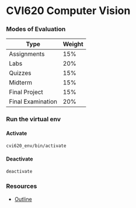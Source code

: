 # CVI620 Computer Vision

### Modes of Evaluation

| Type              | Weight   |
|-------------------|----------|
| Assignments       |   15%    |
| Labs              |   20%    |
| Quizzes           |   15%    |
| Midterm           |   15%    |
| Final Project     |   15%    |
| Final Examination |   20%    |

### Run the virtual env

#### Activate

``` sh
cvi620_env/bin/activate 
```

#### Deactivate

``` sh
deactivate
```


### Resources
- [Outline](https://www.senecapolytechnic.ca/ssos/findOutline.do?schoolCode=0s660979&termCode=20252&subjectCode=CVI620)

